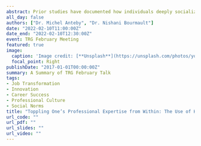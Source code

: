 ```yaml
---
abstract: Prior studies have documented how individuals deeply socialized into professional cultures strongly resist any attempts to break with their professions’ core tenets. Apart from when outside jolts (such as new regulations or technology) occur, it is unclear how professionals may break with such deeply ingrained views. Our study of anesthesiologists in France who practice hypnosis in the operating room aims to better understand this phenomenon. Adopting hypnosis, a practice that was considered “subjective” and almost “magical” necessitated a shift in one of anesthesiologists’ core cultural tenets – only using techniques validated by evidence-based medicine. Drawing on interviews and observations, we analyze how some anesthesiologists topple their expertise from within, or rapidly let go, in the absence of external pressures, of their profession’s core tenets in parts of their work. Our findings reveal how patients – namely, non-experts – played a critical role in this process by becoming their main relational partner. These anesthesiologists built on patient reactions to self-justify the use of hypnosis, enrolled patients to convince surgeons of the technique’s efficacy, and anchored on patients to counter peer isolation. Overall, we show how a transformation from within might paradoxically rely essentially on enrolling those outside for a toppling to succeed.
all_day: false
authors: ["Dr. Michel Anteby", "Dr. Nishani Bourmault"]
date: "2022-02-10T11:00:00Z"
date_end: "2022-02-10T12:30:00Z"
event: TRG February Meeting
featured: true
image:
  caption: 'Image credit: [**Unsplash**](https://unsplash.com/photos/yo01Z-9HQAw)'
  focal_point: Right
publishDate: "2017-01-01T00:00:00Z"
summary: A Summary of TRG February Talk
tags:
- Job Transformation
- Innovation
- Career Success
- Professional Culture
- Social Norms
title: "Toppling One’s Professional Expertise from Within: The Use of Hypnosis by French Anesthesiologists"
url_code: ""
url_pdf: ""
url_slides: ""
url_video: ""
---
```



